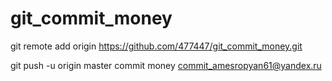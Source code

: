 # git_commit_money
git remote add origin https://github.com/477447/git_commit_money.git

git push -u origin master
commit money
commit_amesropyan61@yandex.ru
